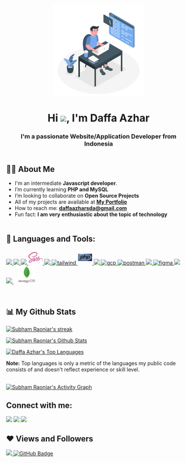 <p align="center"><img style="width: 250px; height: auto;" src="https://raw.githubusercontent.com/daffaazhar/daffaazhar/master/animation.svg"></p>

<h1 align="center">Hi <img src="https://raw.githubusercontent.com/MartinHeinz/MartinHeinz/master/wave.gif" width="30px">, I'm Daffa Azhar</h1>
<h3 style="margin-bottom: 0;" align="center">I'm a passionate Website/Application Developer from Indonesia</h3>
<br>

## 🙋‍♂️ About Me
- I'm an intermediate **Javascript developer**.
- I’m currently learning **PHP and MySQL**
- I’m looking to collaborate on **Open Source Projects**
- All of my projects are available at **[My Portfolio](https://github.com/daffaazhar)**
- How to reach me: **daffaazharsda@gmail.com**
- Fun fact: **I am very enthusiastic about the topic of technology**
  <br/>
  <br/>

## 🚀 Languages and Tools:
<p align="left">  
    <a href="https://developer.mozilla.org/en-US/docs/Web/JavaScript" target="_blank"> <img src="https://img.icons8.com/color/48/000000/javascript.png"/> </a> 
    <a href="https://www.w3.org/html/" target="_blank"> <img src="https://img.icons8.com/color/48/000000/html-5.png"/> </a> 
    <a href="https://www.w3schools.com/css/" target="_blank"> <img src="https://img.icons8.com/color/48/000000/css3.png"/> </a>
  <a href="https://sass-lang.com" target="_blank" rel="noreferrer"> <img src="https://raw.githubusercontent.com/devicons/devicon/master/icons/sass/sass-original.svg" alt="sass" width="40" height="40"/> </a>
    <a href="https://getbootstrap.com" target="_blank"> <img src="https://img.icons8.com/color/48/000000/bootstrap.png"/> </a>
  <a href="https://tailwindcss.com/" target="_blank" rel="noreferrer"> <img src="https://www.vectorlogo.zone/logos/tailwindcss/tailwindcss-icon.svg" alt="tailwind" width="40" height="40"/> </a>
  <a href="https://www.php.net" target="_blank" rel="noreferrer"> <img src="https://raw.githubusercontent.com/devicons/devicon/master/icons/php/php-original.svg" alt="php" width="40" height="40"/> </a>
    <a href="https://firebase.google.com/" target="_blank"> <img src="https://img.icons8.com/color/48/000000/firebase.png"/> </a>
  <a href="https://cloud.google.com" target="_blank" rel="noreferrer"> <img src="https://www.vectorlogo.zone/logos/google_cloud/google_cloud-icon.svg" alt="gcp" width="40" height="40"/> </a>
    <a href="https://postman.com" target="_blank"> <img src="https://www.vectorlogo.zone/logos/getpostman/getpostman-icon.svg" alt="postman" width="45" height="45"/> </a>   
    <a href="https://git-scm.com/" target="_blank"> <img src="https://img.icons8.com/color/48/000000/git.png"/> </a>
  <a href="https://www.figma.com/" target="_blank" rel="noreferrer"> <img src="https://www.vectorlogo.zone/logos/figma/figma-icon.svg" alt="figma" width="40" height="40"/> </a>
  <a style="padding-right:12px;" href="https://nodejs.org" target="_blank"> <img src="https://img.icons8.com/color/48/000000/nodejs.png"/> </a> 
    <a style="padding-right:12px;" href="https://www.mysql.com/" target="_blank"> <img src="https://img.icons8.com/fluent/50/000000/mysql-logo.png"/> </a>
    <a href="https://www.mongodb.com/" target="_blank"> <img src="https://raw.githubusercontent.com/devicons/devicon/master/icons/mongodb/mongodb-original-wordmark.svg" alt="mongodb" width="48" height="48"/> </a> 
</p>
<br/>

## 📊 My Github Stats

<p>
    <a href="#">
        <img title="🔥 Get streak stats for your profile at git.io/streak-stats" alt="Subham Raoniar's streak" src="https://github-readme-streak-stats.herokuapp.com/?user=daffaazhar&theme=black-ice&hide_border=true&stroke=0000&background=060A0CD0"/>
    </a>
</p>
<p>
    <a href="https://github.com/puntoadji/github-readme-stats"><img alt="Subham Raoniar's Github Stats" src="https://github-readme-stats.vercel.app/api?username=daffaazhar&show_icons=true&count_private=true&theme=react&hide_border=true&bg_color=0D1117" /></a>
</p>
<p>
  <a href="https://github.com/puntoadji/github-readme-stats"><img alt="Daffa Azhar's Top Languages" src="https://github-readme-stats.vercel.app/api/top-langs/?username=daffaazhar&langs_count=8&count_private=true&layout=compact&theme=react&hide_border=true&bg_color=0D1117" /></a>
</p>
  <b>Note:</b> Top languages is only a metric of the languages my public code consists of and doesn't reflect experience or skill level.
<br/>
<br/>

<a href="https://github.com/puntoadji/github-readme-activity-graph"><img alt="Subham Raoniar's Activity Graph" src="https://activity-graph.herokuapp.com/graph?username=daffaazhar&bg_color=0D1117&color=5BCDEC&line=5BCDEC&point=FFFFFF&hide_border=true" /></a>

## Connect with me:

<p align="left">
<a href = "https://www.linkedin.com/in/daffaazhar/"><img src="https://img.icons8.com/fluent/48/000000/linkedin.png"/></a>
<a href = "https://twitter.com/daffaazharr"><img src="https://img.icons8.com/fluent/48/000000/twitter.png"/></a>
<a href = "https://www.instagram.com/daffa_dapu/"><img src="https://img.icons8.com/fluent/48/000000/instagram-new.png"/></a>
</p>

## ❤ Views and Followers

<a href="#">
    <img src="https://komarev.com/ghpvc/?username=daffaazhar">
</a>
<a href="https://github.com/daffaazhar?tab=followers"><img src="https://img.shields.io/github/followers/daffaazhar?label=Followers&style=social" alt="GitHub Badge"></a>
